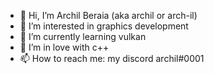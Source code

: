 - 👋 Hi, I’m Archil Beraia (aka archil or arch-il)
- 👀 I’m interested in graphics development
- 🌱 I’m currently learning vulkan
- 💖 I’m in love with c++ 
- 📫 How to reach me: my discord archil#0001
